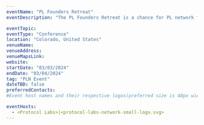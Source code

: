 ```yaml
---
eventName: "PL Founders Retreat"
eventDescription: "The PL Founders Retreat is a chance for PL network founders and leaders to recharge, build connections, and learn from each other in an informal, relaxed setting. Please note that this retreat is by invitation only." 

eventTopic: 
eventType: "Conference" 
location: "Colorado, United States"
venueName: 
venueAddress: 
venueMapsLink: 
website:  
startDate: "03/03/2024"
endDate: "03/04/2024" 
tag: "PLN Event" 
dateTBD: false
preferredContacts:
#Event host names and their respective logos(preferred size is 48px width, 48px height)-place the logo file on the path 'public/uploads' for eg.   - IPFS|ipfs-logo.png

eventHosts:
  - <Protocol Labs>|<protocol-labs-network-small-logo.svg>
---
```

